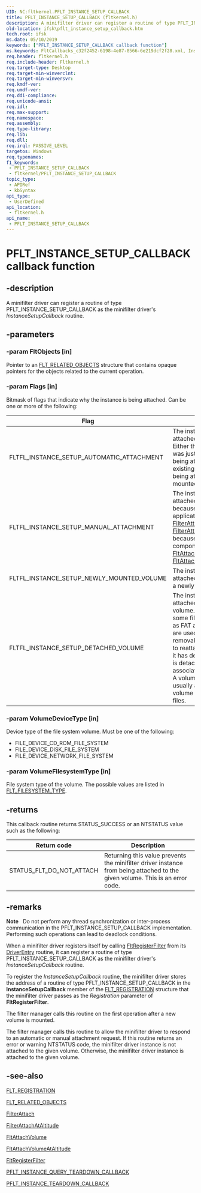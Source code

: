 ```yaml
---
UID: NC:fltkernel.PFLT_INSTANCE_SETUP_CALLBACK
title: PFLT_INSTANCE_SETUP_CALLBACK (fltkernel.h)
description: A minifilter driver can register a routine of type PFLT_INSTANCE_SETUP_CALLBACK as the minifilter driver's InstanceSetupCallback routine.
old-location: ifsk\pflt_instance_setup_callback.htm
tech.root: ifsk
ms.date: 05/10/2019
keywords: ["PFLT_INSTANCE_SETUP_CALLBACK callback function"]
ms.keywords: FltCallbacks_c32f2452-6198-4e87-8566-6e219dcf2f28.xml, InstanceSetupCallback, InstanceSetupCallback routine [Installable File System Drivers], PFLT_INSTANCE_SETUP_CALLBACK, fltkernel/InstanceSetupCallback, ifsk.pflt_instance_setup_callback
req.header: fltkernel.h
req.include-header: Fltkernel.h
req.target-type: Desktop
req.target-min-winverclnt: 
req.target-min-winversvr: 
req.kmdf-ver: 
req.umdf-ver: 
req.ddi-compliance: 
req.unicode-ansi: 
req.idl: 
req.max-support: 
req.namespace: 
req.assembly: 
req.type-library: 
req.lib: 
req.dll: 
req.irql: PASSIVE_LEVEL
targetos: Windows
req.typenames: 
f1_keywords:
 - PFLT_INSTANCE_SETUP_CALLBACK
 - fltkernel/PFLT_INSTANCE_SETUP_CALLBACK
topic_type:
 - APIRef
 - kbSyntax
api_type:
 - UserDefined
api_location:
 - fltkernel.h
api_name:
 - PFLT_INSTANCE_SETUP_CALLBACK
---
```


# PFLT_INSTANCE_SETUP_CALLBACK callback function


## -description

A minifilter driver can register a routine of type PFLT_INSTANCE_SETUP_CALLBACK as the minifilter driver's *InstanceSetupCallback* routine.

## -parameters

### -param FltObjects [in]


Pointer to an [FLT_RELATED_OBJECTS](ns-fltkernel-_flt_related_objects.md) structure that contains opaque pointers for the objects related to the current operation.

### -param Flags [in]


Bitmask of flags that indicate why the instance is being attached. Can be one or more of the following:

| Flag | Meaning |
| ---- | ------- |
| FLTFL_INSTANCE_SETUP_AUTOMATIC_ATTACHMENT | The instance is being attached automatically. Either the minifilter driver was just loaded and is being attached to all existing volumes, or it is being attached to a newly mounted volume. |
| FLTFL_INSTANCE_SETUP_MANUAL_ATTACHMENT | The instance is being attached manually because a user-mode application has called [FilterAttach](/windows/win32/api/fltuser/nf-fltuser-filterattach) or [FilterAttachAtAltitude](/windows/win32/api/fltuser/nf-fltuser-filterattachataltitude), or because a kernel-mode component has called [FltAttachVolume](nf-fltkernel-fltattachvolume.md) or [FltAttachVolumeAtAltitude](nf-fltkernel-fltattachvolumeataltitude.md) |
| FLTFL_INSTANCE_SETUP_NEWLY_MOUNTED_VOLUME | The instance is being attached automatically to a newly mounted volume. |
| FLTFL_INSTANCE_SETUP_DETACHED_VOLUME | The instance is being attached to a detached volume. It is possible, on some file systems (such as FAT and CDFS, which are used by some removable media drives), to reattach a volume after it has detached. A volume is detached if it has no associated storage stack. A volume in this state is usually a dismounted volume that still has open files. |

### -param VolumeDeviceType [in]


Device type of the file system volume. Must be one of the following:

* FILE_DEVICE_CD_ROM_FILE_SYSTEM
* FILE_DEVICE_DISK_FILE_SYSTEM
* FILE_DEVICE_NETWORK_FILE_SYSTEM

### -param VolumeFilesystemType [in]


File system type of the volume. The possible values are listed in [FLT_FILESYSTEM_TYPE](../fltuserstructures/ne-fltuserstructures-_flt_filesystem_type.md).

## -returns

This callback routine returns STATUS_SUCCESS or an NTSTATUS value such as the following:

| Return code | Description |
| ----------- | ----------- |
| STATUS_FLT_DO_NOT_ATTACH | Returning this value prevents the minifilter driver instance from being attached to the given volume. This is an error code. |

## -remarks

<div class="alert"><b>Note</b>   Do not perform any thread synchronization or inter-process communication in the PFLT_INSTANCE_SETUP_CALLBACK implementation. Performing such operations can lead to deadlock conditions. </div>

When a minifilter driver registers itself by calling [FltRegisterFilter](nf-fltkernel-fltregisterfilter.md) from its [DriverEntry](../wdm/nc-wdm-driver_initialize.md) routine, it can register a routine of type PFLT_INSTANCE_SETUP_CALLBACK as the minifilter driver's *InstanceSetupCallback* routine.

To register the *InstanceSetupCallback* routine, the minifilter driver stores the address of a routine of type PFLT_INSTANCE_SETUP_CALLBACK in the **InstanceSetupCallback** member of the [FLT_REGISTRATION](ns-fltkernel-_flt_registration.md) structure that the minifilter driver passes as the *Registration* parameter of **FltRegisterFilter**.

The filter manager calls this routine on the first operation after a new volume is mounted.

The filter manager calls this routine to allow the minifilter driver to respond to an automatic or manual attachment request. If this routine returns an error or warning NTSTATUS code, the minifilter driver instance is not attached to the given volume. Otherwise, the minifilter driver instance is attached to the given volume.

## -see-also

[FLT_REGISTRATION](ns-fltkernel-_flt_registration.md)

[FLT_RELATED_OBJECTS](ns-fltkernel-_flt_related_objects.md)

[FilterAttach](/windows/win32/api/fltuser/nf-fltuser-filterattach)

[FilterAttachAtAltitude](/windows/win32/api/fltuser/nf-fltuser-filterattachataltitude)

[FltAttachVolume](nf-fltkernel-fltattachvolume.md)

[FltAttachVolumeAtAltitude](nf-fltkernel-fltattachvolumeataltitude.md)

[FltRegisterFilter](nf-fltkernel-fltregisterfilter.md)

[PFLT_INSTANCE_QUERY_TEARDOWN_CALLBACK](nc-fltkernel-pflt_instance_query_teardown_callback.md)

[PFLT_INSTANCE_TEARDOWN_CALLBACK](nc-fltkernel-pflt_instance_teardown_callback.md)

